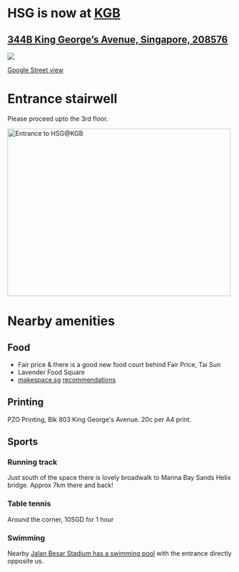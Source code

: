 <h1>HSG is now at <a href=http://www.flickr.com/photos/hendry/10849527296><abbr title="King George Building">KGB</abbr></a></h1>

<h2><a href="https://maps.google.com.sg/?q=344B%20King%20George%20Avenue,%20Singapore,%20208576">344B King George&#8217;s Avenue, Singapore, 208576</a></h2>

<p><img src="http://maps.googleapis.com/maps/api/staticmap?zoom=16&amp;size=1200x600&amp;maptype=roadmap&amp;markers=%7C1.3104381856185,103.86247224201&amp;sensor=true" /></p>

[Google Street view](https://www.google.com/maps/views/view/111275777733753676700/photo/aap1HsPKpIQAAAAGOpJOlg?gl=sg&heading=310&pitch=59&fovy=75)

# Entrance stairwell

Please proceed upto the 3rd floor.

<a href="http://www.flickr.com/photos/hendry/10849464725" title="Entrance to HSG@KGB by Kai Hendry, on Flickr"><img src="//farm3.staticflickr.com/2852/10849464725_833858d6ba.jpg" width="500" height="375" alt="Entrance to HSG@KGB"></a>

# Nearby amenities

## Food

* Fair price & there is a good new food court behind Fair Price, Tai Sun
* Lavender Food Square
* [makespace.sg](http://makespace.sg/) [recommendations](https://hackpad.com/Best-Eating-Places-around-Makespace-fySmJkJGhwq)

## Printing

PZO Printing, Blk 803 King George's Avenue. 20c per A4 print.

## Sports

### Running track

Just south of the space there is lovely broadwalk to Marina Bay Sands Helix bridge. Approx 7km there and back!

### Table tennis

Around the corner, 10SGD for 1 hour

### Swimming

Nearby [Jalan Besar Stadium has a swimming pool](http://www.singaporeswimming.com/pools/jalan-besar-swimming-pool/) with the entrance directly opposite us.
